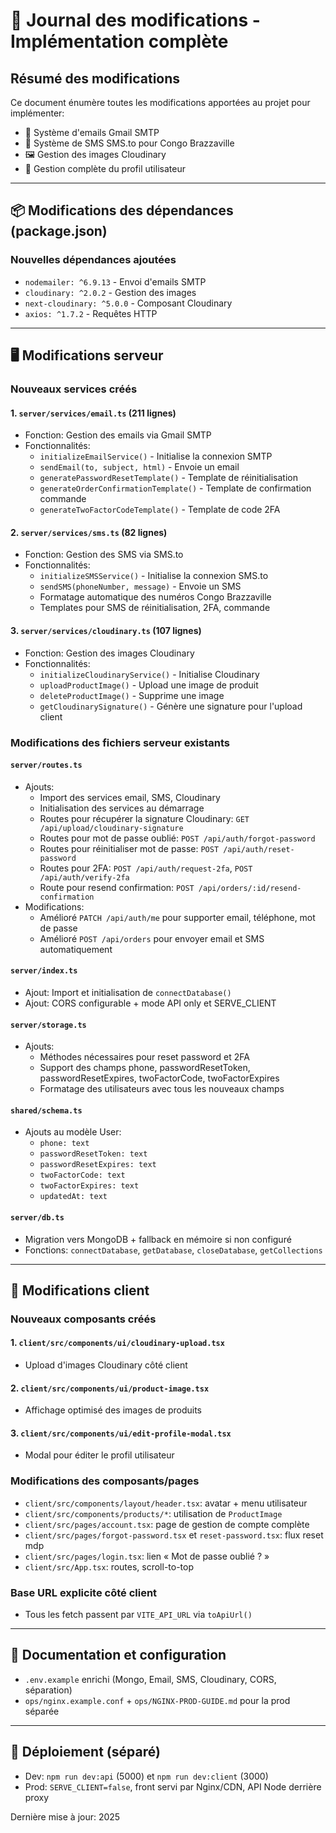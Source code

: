 # 📝 Journal des modifications - Implémentation complète

## Résumé des modifications

Ce document énumère toutes les modifications apportées au projet pour implémenter:
- 📧 Système d'emails Gmail SMTP
- 💬 Système de SMS SMS.to pour Congo Brazzaville
- 🖼️ Gestion des images Cloudinary
- 👤 Gestion complète du profil utilisateur

---

## 📦 Modifications des dépendances (package.json)

### Nouvelles dépendances ajoutées
- `nodemailer: ^6.9.13` - Envoi d'emails SMTP
- `cloudinary: ^2.0.2` - Gestion des images
- `next-cloudinary: ^5.0.0` - Composant Cloudinary
- `axios: ^1.7.2` - Requêtes HTTP

---

## 🖥️ Modifications serveur

### Nouveaux services créés

#### 1. `server/services/email.ts` (211 lignes)
- Fonction: Gestion des emails via Gmail SMTP
- Fonctionnalités:
  - `initializeEmailService()` - Initialise la connexion SMTP
  - `sendEmail(to, subject, html)` - Envoie un email
  - `generatePasswordResetTemplate()` - Template de réinitialisation
  - `generateOrderConfirmationTemplate()` - Template de confirmation commande
  - `generateTwoFactorCodeTemplate()` - Template de code 2FA

#### 2. `server/services/sms.ts` (82 lignes)
- Fonction: Gestion des SMS via SMS.to
- Fonctionnalités:
  - `initializeSMSService()` - Initialise la connexion SMS.to
  - `sendSMS(phoneNumber, message)` - Envoie un SMS
  - Formatage automatique des numéros Congo Brazzaville
  - Templates pour SMS de réinitialisation, 2FA, commande

#### 3. `server/services/cloudinary.ts` (107 lignes)
- Fonction: Gestion des images Cloudinary
- Fonctionnalités:
  - `initializeCloudinaryService()` - Initialise Cloudinary
  - `uploadProductImage()` - Upload une image de produit
  - `deleteProductImage()` - Supprime une image
  - `getCloudinarySignature()` - Génère une signature pour l'upload client

### Modifications des fichiers serveur existants

#### `server/routes.ts`
- Ajouts:
  - Import des services email, SMS, Cloudinary
  - Initialisation des services au démarrage
  - Routes pour récupérer la signature Cloudinary: `GET /api/upload/cloudinary-signature`
  - Routes pour mot de passe oublié: `POST /api/auth/forgot-password`
  - Routes pour réinitialiser mot de passe: `POST /api/auth/reset-password`
  - Routes pour 2FA: `POST /api/auth/request-2fa`, `POST /api/auth/verify-2fa`
  - Route pour resend confirmation: `POST /api/orders/:id/resend-confirmation`
- Modifications:
  - Amélioré `PATCH /api/auth/me` pour supporter email, téléphone, mot de passe
  - Amélioré `POST /api/orders` pour envoyer email et SMS automatiquement

#### `server/index.ts`
- Ajout: Import et initialisation de `connectDatabase()`
- Ajout: CORS configurable + mode API only et SERVE_CLIENT

#### `server/storage.ts`
- Ajouts:
  - Méthodes nécessaires pour reset password et 2FA
  - Support des champs phone, passwordResetToken, passwordResetExpires, twoFactorCode, twoFactorExpires
  - Formatage des utilisateurs avec tous les nouveaux champs

#### `shared/schema.ts`
- Ajouts au modèle User:
  - `phone: text`
  - `passwordResetToken: text`
  - `passwordResetExpires: text`
  - `twoFactorCode: text`
  - `twoFactorExpires: text`
  - `updatedAt: text`

#### `server/db.ts`
- Migration vers MongoDB + fallback en mémoire si non configuré
- Fonctions: `connectDatabase`, `getDatabase`, `closeDatabase`, `getCollections`

---

## 🎨 Modifications client

### Nouveaux composants créés

#### 1. `client/src/components/ui/cloudinary-upload.tsx`
- Upload d'images Cloudinary côté client

#### 2. `client/src/components/ui/product-image.tsx`
- Affichage optimisé des images de produits

#### 3. `client/src/components/ui/edit-profile-modal.tsx`
- Modal pour éditer le profil utilisateur

### Modifications des composants/pages
- `client/src/components/layout/header.tsx`: avatar + menu utilisateur
- `client/src/components/products/*`: utilisation de `ProductImage`
- `client/src/pages/account.tsx`: page de gestion de compte complète
- `client/src/pages/forgot-password.tsx` et `reset-password.tsx`: flux reset mdp
- `client/src/pages/login.tsx`: lien « Mot de passe oublié ? »
- `client/src/App.tsx`: routes, scroll-to-top

### Base URL explicite côté client
- Tous les fetch passent par `VITE_API_URL` via `toApiUrl()`

---

## 🔧 Documentation et configuration

- `.env.example` enrichi (Mongo, Email, SMS, Cloudinary, CORS, séparation)
- `ops/nginx.example.conf` + `ops/NGINX-PROD-GUIDE.md` pour la prod séparée

---

## 🚀 Déploiement (séparé)
- Dev: `npm run dev:api` (5000) et `npm run dev:client` (3000)
- Prod: `SERVE_CLIENT=false`, front servi par Nginx/CDN, API Node derrière proxy

Dernière mise à jour: 2025
